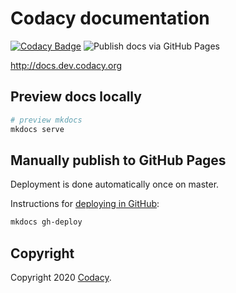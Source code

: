 # Codacy documentation

[![Codacy Badge](https://api.codacy.com/project/badge/Grade/5e8bce49e0df4be8a880f2df02759d88)](https://www.codacy.com?utm_source=github.com&amp;utm_medium=referral&amp;utm_content=codacy/docs&amp;utm_campaign=Badge_Grade) ![Publish docs via GitHub Pages](https://github.com/codacy/docs/workflows/Publish%20docs%20via%20GitHub%20Pages/badge.svg?branch=master)

<http://docs.dev.codacy.org>

## Preview docs locally

```bash
# preview mkdocs
mkdocs serve
```

## Manually publish to GitHub Pages

Deployment is done automatically once on master.

Instructions for [deploying in GitHub](http://www.mkdocs.org/user-guide/deploying-your-docs/):

```bash
mkdocs gh-deploy
```

## Copyright

Copyright 2020 [Codacy](https://www.codacy.com).
